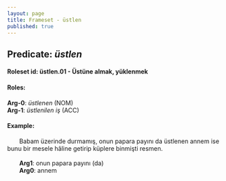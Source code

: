 ```yaml
---
layout: page
title: Frameset - üstlen
published: true
---
```

<h2>Predicate: <i>üstlen</i></h2>
<h4>Roleset id: üstlen.01 - Üstüne almak, yüklenmek<br>
<h4>Roles:</h4>
<b>Arg-0</b>: <i>üstlenen</i>  (NOM) <br>
<b>Arg-1</b>: <i>üstlenilen iş</i>  (ACC) <br>
<h4>Example:</h4>
&emsp;&emsp;Babam üzerinde durmamış, onun papara payını da üstlenen annem ise bunu bir mesele hâline getirip küplere binmişti resmen.<br><br>
&emsp;&emsp;<b>Arg1</b>:  onun papara payını (da)<br>
&emsp;&emsp;<b>Arg0</b>:  annem<br>

